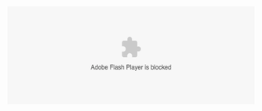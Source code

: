 <div align="center">
	<img src="image.png" width="550" height="200" alt="adobe flash player is blocked"/>
</div>